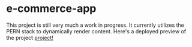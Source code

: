 # e-commerce-app

This project is still very much a work in progress.  It currently utilizes the PERN stack to dynamically render content.  Here's a deployed preview of the project [project!](https://e-commerce-apple-clone.herokuapp.com/)
